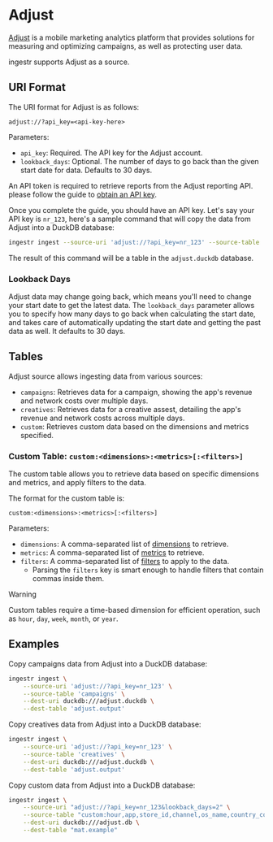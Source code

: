 # Adjust

[Adjust](https://www.adjust.com/) is a mobile marketing analytics platform that provides solutions for measuring and optimizing campaigns, as well as protecting user data.

ingestr supports Adjust as a source.

## URI Format

The URI format for Adjust is as follows:

```plaintext
adjust://?api_key=<api-key-here>
```
Parameters:
- `api_key`: Required. The API key for the Adjust account.
- `lookback_days`: Optional. The number of days to go back than the given start date for data. Defaults to 30 days.

An API token is required to retrieve reports from the Adjust reporting API. please follow the guide to [obtain an API key](https://dev.adjust.com/en/api/rs-api/authentication/).

Once you complete the guide, you should have an API key. Let's say your API key is `nr_123`, here's a sample command that will copy the data from Adjust into a DuckDB database:

```sh
ingestr ingest --source-uri 'adjust://?api_key=nr_123' --source-table 'campaigns' --dest-uri duckdb:///adjust.duckdb --dest-table 'adjust.output'
```

The result of this command will be a table in the `adjust.duckdb` database.

### Lookback Days

Adjust data may change going back, which means you'll need to change your start date to get the latest data. The `lookback_days` parameter allows you to specify how many days to go back when calculating the start date, and takes care of automatically updating the start date and getting the past data as well. It defaults to 30 days.

## Tables
Adjust source allows ingesting data from various sources:

- `campaigns`: Retrieves data for a campaign, showing the app's revenue and network costs over multiple days.
- `creatives`: Retrieves data for a creative assest, detailing the app's revenue and network costs across multiple days.
- `custom`: Retrieves custom data based on the dimensions and metrics specified.

### Custom Table: `custom:<dimensions>:<metrics>[:<filters>]`

The custom table allows you to retrieve data based on specific dimensions and metrics, and apply filters to the data.

The format for the custom table is: 
```plaintext
custom:<dimensions>:<metrics>[:<filters>]
```

Parameters:
- `dimensions`: A comma-separated list of [dimensions](https://dev.adjust.com/en/api/rs-api/reports#dimensions) to retrieve.
- `metrics`: A comma-separated list of [metrics](https://dev.adjust.com/en/api/rs-api/reports#metrics) to retrieve.
- `filters`: A comma-separated list of [filters](https://dev.adjust.com/en/api/rs-api/reports#filters) to apply to the data.
  - Parsing the `filters` key is smart enough to handle filters that contain commas inside them.

> [!WARNING]
> Custom tables require a time-based dimension for efficient operation, such as `hour`, `day`, `week`, `month`, or `year`.

## Examples

Copy campaigns data from Adjust into a DuckDB database:
```sh
ingestr ingest \
    --source-uri 'adjust://?api_key=nr_123' \
    --source-table 'campaigns' \
    --dest-uri duckdb:///adjust.duckdb \
    --dest-table 'adjust.output'
```

Copy creatives data from Adjust into a DuckDB database:
```sh
ingestr ingest \
    --source-uri 'adjust://?api_key=nr_123' \
    --source-table 'creatives' \
    --dest-uri duckdb:///adjust.duckdb \
    --dest-table 'adjust.output'
```

Copy custom data from Adjust into a DuckDB database:
```sh
ingestr ingest \
    --source-uri "adjust://?api_key=nr_123&lookback_days=2" \
    --source-table "custom:hour,app,store_id,channel,os_name,country_code,campaign_network,campaign_id_network,adgroup_network, adgroup_id_network,creative_network,creative_id_network:impressions,clicks,cost,network_cost,installs,ad_revenue,all_revenue" \
    --dest-uri duckdb:///adjust.db \
    --dest-table "mat.example"
```
